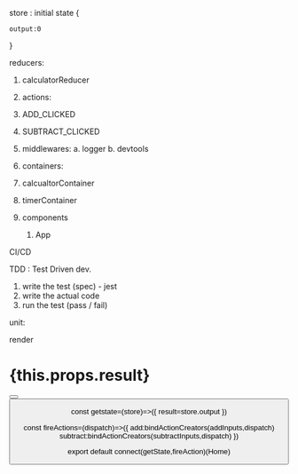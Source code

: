 store : initial state
{
 
    output:0
   
}

reducers:
  1. calculatorReducer

      

3. actions:
1. ADD_CLICKED
2. SUBTRACT_CLICKED


4. middlewares:
   a. logger
   b. devtools

5. containers:
  1. calcualtorContainer
  2. timerContainer

6. components
   1. App



CI/CD

TDD : Test Driven dev.
1. write the test (spec) - jest 
2. write the actual code 
3. run the test    (pass / fail)

unit:

render
  <h1>{this.props.result}</h1>
  <button onClick={this.props.add(10,20)}>
  <button onClick={this.props.subtract(10,20)}>

const getstate=(store)=>({
    result=store.output
})

const fireActions=(dispatch)=>({
    add:bindActionCreators(addInputs,dispatch)
    subtract:bindActionCreators(subtractInputs,dispatch)
})

export default connect(getState,fireAction)(Home)